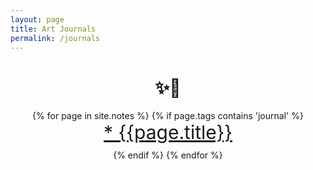```yaml
---
layout: page
title: Art Journals
permalink: /journals
---
```

<html lang="en">
<body>






<div style="width: 100%; text-align:center ;">

<h1 style = "margine-bottom: 50px"> ✨📔</h1>


{% for page in site.notes %}
  {% if page.tags contains 'journal' %}
        <span class = 'item' style ="display: flex; flex-direction: column; font-align: center;  margin-bottom: 10px" >
      <span style = "magine: 0px; padding: 0px"><a href = '{{ site.baseurl }} / {{page.url}}' style= "font-size : 30px" target="_self" > * {{page.title}} </a></span>
      </span>
  {% endif %}
{% endfor %}
</div>
</body>
</html>
